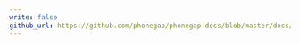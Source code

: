 ```yaml
---
write: false
github_url: https://github.com/phonegap/phonegap-docs/blob/master/docs/3-references/plugin-apis/console.html.md
---
```

